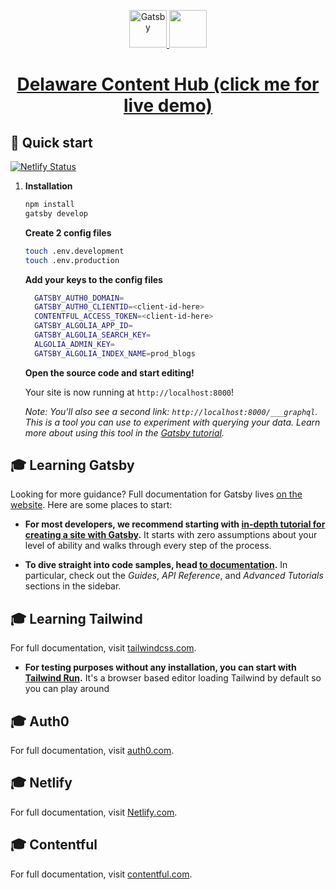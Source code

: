 <p align="center">
  <a href="https://www.gatsbyjs.org">
    <img alt="Gatsby" src="https://www.gatsbyjs.org/monogram.svg" width="60" />
  </a>
<a href="https://tailwindcss.com/" target="_blank">
<img width="60" src="https://tailwindcss.com/apple-touch-icon.png">
</a>
</p>
<h1 align="center">
<a href="https://unruffled-hypatia-f6fc0b.netlify.com/" target="_blank">
Delaware Content Hub (click me for live demo)
  </a>
</h1>

## 🚀 Quick start

[![Netlify Status](https://api.netlify.com/api/v1/badges/67ce2be5-dc5a-4061-90cb-225649343833/deploy-status)](https://app.netlify.com/sites/unruffled-hypatia-f6fc0b/deploys)

1.  **Installation**

    ```sh
    npm install
    gatsby develop
    ```

    **Create 2 config files**

    ```sh
    touch .env.development
    touch .env.production
    ```

    **Add your keys to the config files**

    ```sh
      GATSBY_AUTH0_DOMAIN=
      GATSBY_AUTH0_CLIENTID=<client-id-here>
      CONTENTFUL_ACCESS_TOKEN=<client-id-here>
      GATSBY_ALGOLIA_APP_ID=
      GATSBY_ALGOLIA_SEARCH_KEY=
      ALGOLIA_ADMIN_KEY=
      GATSBY_ALGOLIA_INDEX_NAME=prod_blogs
    ```

    **Open the source code and start editing!**

    Your site is now running at `http://localhost:8000`!

    _Note: You'll also see a second link: _`http://localhost:8000/___graphql`_. This is a tool you can use to experiment with querying your data. Learn more about using this tool in the [Gatsby tutorial](https://www.gatsbyjs.org/tutorial/part-five/#introducing-graphiql)._

## 🎓 Learning Gatsby

Looking for more guidance? Full documentation for Gatsby lives [on the website](https://www.gatsbyjs.org/). Here are some places to start:

- **For most developers, we recommend starting with [in-depth tutorial for creating a site with Gatsby](https://www.gatsbyjs.org/tutorial/).** It starts with zero assumptions about your level of ability and walks through every step of the process.

- **To dive straight into code samples, head [to documentation](https://www.gatsbyjs.org/docs/).** In particular, check out the _Guides_, _API Reference_, and _Advanced Tutorials_ sections in the sidebar.

## 🎓 Learning Tailwind

For full documentation, visit [tailwindcss.com](https://tailwindcss.com/).

- **For testing purposes without any installation, you can start with [Tailwind Run](https://tailwind.run/new).** It's a browser based editor loading Tailwind by default so you can play around

## 🎓 Auth0

For full documentation, visit [auth0.com](https://auth0.com/).

## 🎓 Netlify

For full documentation, visit [Netlify.com](https://netlify.com/).

## 🎓 Contentful

For full documentation, visit [contentful.com](https://contentful.com/).
